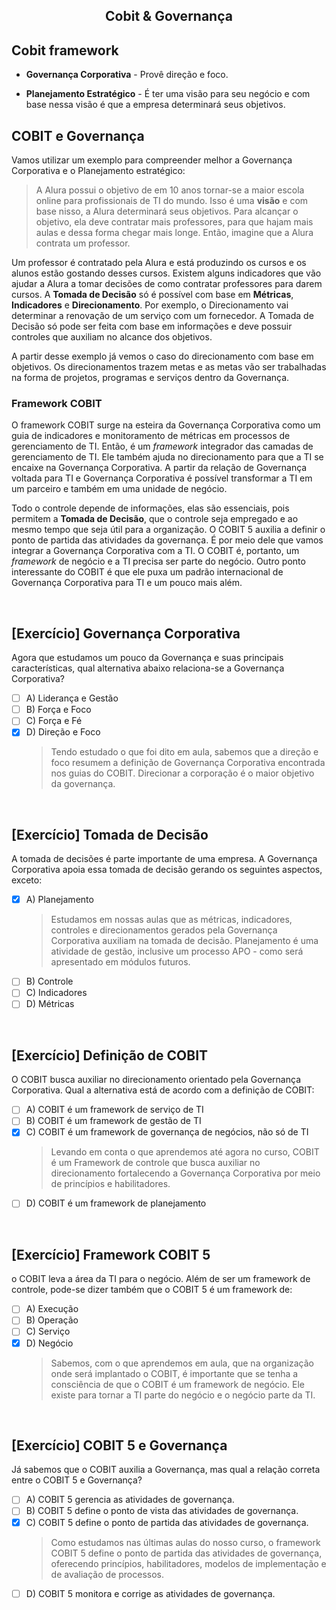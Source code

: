 <div align="center">

  ## Cobit & Governança
</div>

## Cobit framework

* **Governança Corporativa** - Provê direção e foco. 

* **Planejamento Estratégico** - É ter uma visão para seu negócio e com base nessa visão é que a empresa determinará seus objetivos. 

## COBIT e Governança

Vamos utilizar um exemplo para compreender melhor a Governança Corporativa e o Planejamento estratégico: 

> A Alura possui o objetivo de em 10 anos tornar-se a maior escola online para profissionais de TI do mundo. Isso é uma **visão** e com base nisso, a Alura determinará seus objetivos. Para alcançar o objetivo, ela deve contratar mais professores, para que hajam mais aulas e dessa forma chegar mais longe. Então, imagine que a Alura contrata um professor.

Um professor é contratado pela Alura e está produzindo os cursos e os alunos estão gostando desses cursos. Existem alguns indicadores que vão ajudar a Alura a tomar decisões de como contratar professores para darem cursos. A **Tomada de Decisão** só é possível com base em **Métricas**, **Indicadores** e **Direcionamento**. Por exemplo, o Direcionamento vai determinar a renovação de um serviço com um fornecedor. A Tomada de Decisão só pode ser feita com base em informações e deve possuir controles que auxiliam no alcance dos objetivos. 

A partir desse exemplo já vemos o caso do direcionamento com base em objetivos. Os direcionamentos trazem metas e as metas vão ser trabalhadas na forma de projetos, programas e serviços dentro da Governança.

### Framework COBIT

O framework COBIT surge na esteira da Governança Corporativa como um guia de indicadores e monitoramento de métricas em processos de gerenciamento de TI. Então, é um *framework* integrador das camadas de gerenciamento de TI. Ele também ajuda no direcionamento para que a TI se encaixe na Governança Corporativa. A partir da relação de Governança voltada para TI e Governança Corporativa é possível transformar a TI em um parceiro e também em uma unidade de negócio. 

Todo o controle depende de informações, elas são essenciais, pois permitem a **Tomada de Decisão**, que o controle seja empregado e ao mesmo tempo que seja útil para a organização. O COBIT 5 auxilia a definir o ponto de partida das atividades da governança. É por meio dele que vamos integrar a Governança Corporativa com a TI. O COBIT é, portanto, um *framework* de negócio e a TI precisa ser parte do negócio. Outro ponto interessante do COBIT é que ele puxa um padrão internacional de Governança Corporativa para TI e um pouco mais além. 

<br>

## [Exercício] Governança Corporativa

Agora que estudamos um pouco da Governança e suas principais características, qual alternativa abaixo relaciona-se a Governança Corporativa?

- [ ] A) Liderança e Gestão
- [ ] B) Força e Foco
- [ ] C) Força e Fé
- [x] D) Direção e Foco
  > Tendo estudado o que foi dito em aula, sabemos que a direção e foco resumem a definição de Governança Corporativa encontrada nos guias do COBIT. Direcionar a corporação é o maior objetivo da governança.

<br>

## [Exercício] Tomada de Decisão

A tomada de decisões é parte importante de uma empresa. A Governança Corporativa apoia essa tomada de decisão gerando os seguintes aspectos, exceto:

- [x] A) Planejamento
  > Estudamos em nossas aulas que as métricas, indicadores, controles e direcionamentos gerados pela Governança Corporativa auxiliam na tomada de decisão. Planejamento é uma atividade de gestão, inclusive um processo APO - como será apresentado em módulos futuros.
- [ ] B) Controle
- [ ] C) Indicadores
- [ ] D) Métricas

<br>

## [Exercício] Definição de COBIT

O COBIT busca auxiliar no direcionamento orientado pela Governança Corporativa. Qual a alternativa está de acordo com a definição de COBIT:

- [ ] A) COBIT é um framework de serviço de TI
- [ ] B) COBIT é um framework de gestão de TI
- [x] C) COBIT é um framework de governança de negócios, não só de TI
  > Levando em conta o que aprendemos até agora no curso, COBIT é um Framework de controle que busca auxiliar no direcionamento fortalecendo a Governança Corporativa por meio de princípios e habilitadores.
- [ ] D) COBIT é um framework de planejamento

<br>

## [Exercício] Framework COBIT 5

o COBIT leva a área da TI para o negócio. Além de ser um framework de controle, pode-se dizer também que o COBIT 5 é um framework de:

- [ ] A) Execução
- [ ] B) Operação
- [ ] C) Serviço
- [x] D) Negócio
  > Sabemos, com o que aprendemos em aula, que na organização onde será implantado o COBIT, é importante que se tenha a consciência de que o COBIT é um framework de negócio. Ele existe para tornar a TI parte do negócio e o negócio parte da TI.

<br>

## [Exercício] COBIT 5 e Governança

Já sabemos que o COBIT auxilia a Governança, mas qual a relação correta entre o COBIT 5 e Governança?

- [ ] A) COBIT 5 gerencia as atividades de governança.
- [ ] B) COBIT 5 define o ponto de vista das atividades de governança.
- [x] C) COBIT 5 define o ponto de partida das atividades de governança.
  > Como estudamos nas últimas aulas do nosso curso, o framework COBIT 5 define o ponto de partida das atividades de governança, oferecendo princípios, habilitadores, modelos de implementação e de avaliação de processos.
- [ ] D) COBIT 5 monitora e corrige as atividades de governança.
